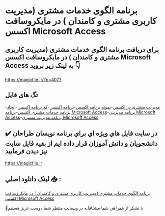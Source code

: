 # برنامه الگوی خدمات مشتری (مدیریت کاربری مشتری و کامندان ) در مایکروسافت اکسس Microsoft Access

## برای دریافت برنامه الگوی خدمات مشتری (مدیریت کاربری مشتری و کامندان ) در مایکروسافت اکسس Microsoft Access به لینک زیر بروید 👇

https://magicfile.ir/?p=4077

## تگ های فایل

-[مدیریت مشتری در اکسس](https://magicfile.ir/product/%d8%a8%d8%b1%d9%86%d8%a7%d9%85%d9%87-%d8%a7%d9%84%da%af%d9%88%db%8c-%d8%ae%d8%af%d9%85%d8%a7%d8%aa-%d9%85%d8%b4%d8%aa%d8%b1%db%8c-%d9%85%d8%af%db%8c%d8%b1%db%8c%d8%aa-%da%a9%d8%a7%d8%b1%d8%a8%d8%b1%db%8c-%d9%88-%da%a9%d8%a7%d9%85%d9%86%d8%af%d8%a7%d9%86-%d9%85%d8%a7%db%8c%da%a9%d8%b1%d9%88%d8%b3%d8%a7%d9%81%d8%aa-%d8%a7%da%a9%d8%b3%d8%b3/)-[نمونه برنامه اکسس](https://magicfile.ir/product/%d8%a8%d8%b1%d9%86%d8%a7%d9%85%d9%87-%d8%a7%d9%84%da%af%d9%88%db%8c-%d8%ae%d8%af%d9%85%d8%a7%d8%aa-%d9%85%d8%b4%d8%aa%d8%b1%db%8c-%d9%85%d8%af%db%8c%d8%b1%db%8c%d8%aa-%da%a9%d8%a7%d8%b1%d8%a8%d8%b1%db%8c-%d9%88-%da%a9%d8%a7%d9%85%d9%86%d8%af%d8%a7%d9%86-%d9%85%d8%a7%db%8c%da%a9%d8%b1%d9%88%d8%b3%d8%a7%d9%81%d8%aa-%d8%a7%da%a9%d8%b3%d8%b3/)-[برنامه اکسس](https://magicfile.ir/product/%d8%a8%d8%b1%d9%86%d8%a7%d9%85%d9%87-%d8%a7%d9%84%da%af%d9%88%db%8c-%d8%ae%d8%af%d9%85%d8%a7%d8%aa-%d9%85%d8%b4%d8%aa%d8%b1%db%8c-%d9%85%d8%af%db%8c%d8%b1%db%8c%d8%aa-%da%a9%d8%a7%d8%b1%d8%a8%d8%b1%db%8c-%d9%88-%da%a9%d8%a7%d9%85%d9%86%d8%af%d8%a7%d9%86-%d9%85%d8%a7%db%8c%da%a9%d8%b1%d9%88%d8%b3%d8%a7%d9%81%d8%aa-%d8%a7%da%a9%d8%b3%d8%b3/)-[کد برنامه اکسس](https://magicfile.ir/product/%d8%a8%d8%b1%d9%86%d8%a7%d9%85%d9%87-%d8%a7%d9%84%da%af%d9%88%db%8c-%d8%ae%d8%af%d9%85%d8%a7%d8%aa-%d9%85%d8%b4%d8%aa%d8%b1%db%8c-%d9%85%d8%af%db%8c%d8%b1%db%8c%d8%aa-%da%a9%d8%a7%d8%b1%d8%a8%d8%b1%db%8c-%d9%88-%da%a9%d8%a7%d9%85%d9%86%d8%af%d8%a7%d9%86-%d9%85%d8%a7%db%8c%da%a9%d8%b1%d9%88%d8%b3%d8%a7%d9%81%d8%aa-%d8%a7%da%a9%d8%b3%d8%b3/)-[ایجاد برنامه خدمات مشتری اکسس](https://magicfile.ir/product/%d8%a8%d8%b1%d9%86%d8%a7%d9%85%d9%87-%d8%a7%d9%84%da%af%d9%88%db%8c-%d8%ae%d8%af%d9%85%d8%a7%d8%aa-%d9%85%d8%b4%d8%aa%d8%b1%db%8c-%d9%85%d8%af%db%8c%d8%b1%db%8c%d8%aa-%da%a9%d8%a7%d8%b1%d8%a8%d8%b1%db%8c-%d9%88-%da%a9%d8%a7%d9%85%d9%86%d8%af%d8%a7%d9%86-%d9%85%d8%a7%db%8c%da%a9%d8%b1%d9%88%d8%b3%d8%a7%d9%81%d8%aa-%d8%a7%da%a9%d8%b3%d8%b3/)-[برنامه  Microsoft Access](https://magicfile.ir/product/%d8%a8%d8%b1%d9%86%d8%a7%d9%85%d9%87-%d8%a7%d9%84%da%af%d9%88%db%8c-%d8%ae%d8%af%d9%85%d8%a7%d8%aa-%d9%85%d8%b4%d8%aa%d8%b1%db%8c-%d9%85%d8%af%db%8c%d8%b1%db%8c%d8%aa-%da%a9%d8%a7%d8%b1%d8%a8%d8%b1%db%8c-%d9%88-%da%a9%d8%a7%d9%85%d9%86%d8%af%d8%a7%d9%86-%d9%85%d8%a7%db%8c%da%a9%d8%b1%d9%88%d8%b3%d8%a7%d9%81%d8%aa-%d8%a7%da%a9%d8%b3%d8%b3/)-[برنامه مدیریتی  Microsoft Access](https://magicfile.ir/product/%d8%a8%d8%b1%d9%86%d8%a7%d9%85%d9%87-%d8%a7%d9%84%da%af%d9%88%db%8c-%d8%ae%d8%af%d9%85%d8%a7%d8%aa-%d9%85%d8%b4%d8%aa%d8%b1%db%8c-%d9%85%d8%af%db%8c%d8%b1%db%8c%d8%aa-%da%a9%d8%a7%d8%b1%d8%a8%d8%b1%db%8c-%d9%88-%da%a9%d8%a7%d9%85%d9%86%d8%af%d8%a7%d9%86-%d9%85%d8%a7%db%8c%da%a9%d8%b1%d9%88%d8%b3%d8%a7%d9%81%d8%aa-%d8%a7%da%a9%d8%b3%d8%b3/)-[برنامه مدیریت مشتری  Microsoft Access](https://magicfile.ir/product/%d8%a8%d8%b1%d9%86%d8%a7%d9%85%d9%87-%d8%a7%d9%84%da%af%d9%88%db%8c-%d8%ae%d8%af%d9%85%d8%a7%d8%aa-%d9%85%d8%b4%d8%aa%d8%b1%db%8c-%d9%85%d8%af%db%8c%d8%b1%db%8c%d8%aa-%da%a9%d8%a7%d8%b1%d8%a8%d8%b1%db%8c-%d9%88-%da%a9%d8%a7%d9%85%d9%86%d8%af%d8%a7%d9%86-%d9%85%d8%a7%db%8c%da%a9%d8%b1%d9%88%d8%b3%d8%a7%d9%81%d8%aa-%d8%a7%da%a9%d8%b3%d8%b3/)

## ✔️ در سايت فايل هاي ويژه اي براي برنامه نويسان طراحان دانشجويان و دانش آموزان قرار داده ايم از بقيه فايل سايت نيز ديدن فرماييد

https://magicfile.ir


## لينک دانلود اصلي 📥 :

[برنامه الگوی خدمات مشتری (مدیریت کاربری مشتری و کامندان ) در مایکروسافت اکسس Microsoft Access](https://magicfile.ir/product/%d8%a8%d8%b1%d9%86%d8%a7%d9%85%d9%87-%d8%a7%d9%84%da%af%d9%88%db%8c-%d8%ae%d8%af%d9%85%d8%a7%d8%aa-%d9%85%d8%b4%d8%aa%d8%b1%db%8c-%d9%85%d8%af%db%8c%d8%b1%db%8c%d8%aa-%da%a9%d8%a7%d8%b1%d8%a8%d8%b1%db%8c-%d9%88-%da%a9%d8%a7%d9%85%d9%86%d8%af%d8%a7%d9%86-%d9%85%d8%a7%db%8c%da%a9%d8%b1%d9%88%d8%b3%d8%a7%d9%81%d8%aa-%d8%a7%da%a9%d8%b3%d8%b3/) 


🙏با تشکر از همراهي شما مشتاقانه در وبسایت منتظر شما دوست عزیز هستیم

